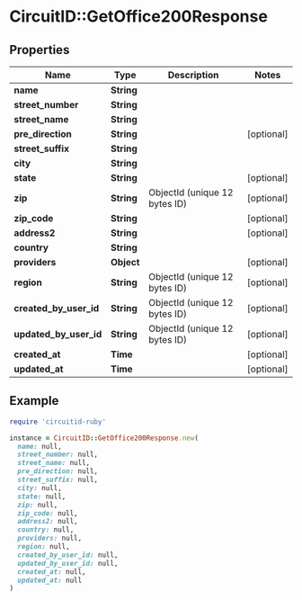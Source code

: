 # CircuitID::GetOffice200Response

## Properties

| Name | Type | Description | Notes |
| ---- | ---- | ----------- | ----- |
| **name** | **String** |  |  |
| **street_number** | **String** |  |  |
| **street_name** | **String** |  |  |
| **pre_direction** | **String** |  | [optional] |
| **street_suffix** | **String** |  |  |
| **city** | **String** |  |  |
| **state** | **String** |  | [optional] |
| **zip** | **String** | ObjectId (unique 12 bytes ID) | [optional] |
| **zip_code** | **String** |  | [optional] |
| **address2** | **String** |  | [optional] |
| **country** | **String** |  |  |
| **providers** | **Object** |  | [optional] |
| **region** | **String** | ObjectId (unique 12 bytes ID) | [optional] |
| **created_by_user_id** | **String** | ObjectId (unique 12 bytes ID) | [optional] |
| **updated_by_user_id** | **String** | ObjectId (unique 12 bytes ID) | [optional] |
| **created_at** | **Time** |  | [optional] |
| **updated_at** | **Time** |  | [optional] |

## Example

```ruby
require 'circuitid-ruby'

instance = CircuitID::GetOffice200Response.new(
  name: null,
  street_number: null,
  street_name: null,
  pre_direction: null,
  street_suffix: null,
  city: null,
  state: null,
  zip: null,
  zip_code: null,
  address2: null,
  country: null,
  providers: null,
  region: null,
  created_by_user_id: null,
  updated_by_user_id: null,
  created_at: null,
  updated_at: null
)
```

